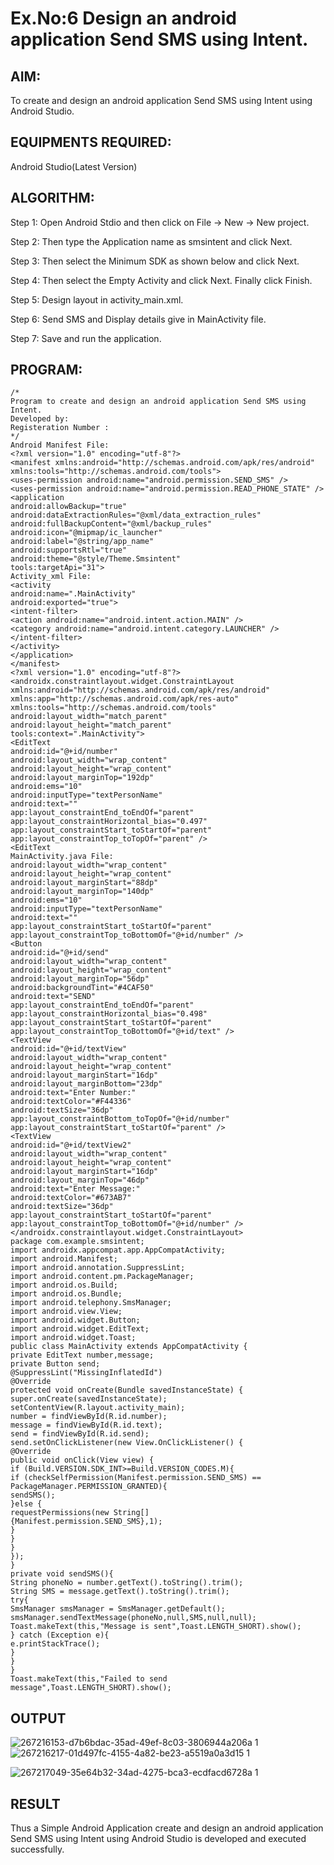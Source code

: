 
# Ex.No:6 Design an android application Send SMS using Intent.


## AIM:

To create and design an android application Send SMS using Intent using Android Studio.

## EQUIPMENTS REQUIRED:

Android Studio(Latest Version)

## ALGORITHM:

Step 1: Open Android Stdio and then click on File -> New -> New project.

Step 2: Then type the Application name as smsintent and click Next. 

Step 3: Then select the Minimum SDK as shown below and click Next.

Step 4: Then select the Empty Activity and click Next. Finally click Finish.

Step 5: Design layout in activity_main.xml.

Step 6: Send SMS and Display details give in MainActivity file.

Step 7: Save and run the application.

## PROGRAM:
```
/*
Program to create and design an android application Send SMS using Intent.
Developed by:
Registeration Number :
*/
Android Manifest File:
<?xml version="1.0" encoding="utf-8"?>
<manifest xmlns:android="http://schemas.android.com/apk/res/android" 
xmlns:tools="http://schemas.android.com/tools">
<uses-permission android:name="android.permission.SEND_SMS" />
<uses-permission android:name="android.permission.READ_PHONE_STATE" /> 
<application
android:allowBackup="true"
android:dataExtractionRules="@xml/data_extraction_rules"
android:fullBackupContent="@xml/backup_rules"
android:icon="@mipmap/ic_launcher"
android:label="@string/app_name"
android:supportsRtl="true"
android:theme="@style/Theme.Smsintent" 
tools:targetApi="31">
Activity_xml File:
<activity
android:name=".MainActivity" 
android:exported="true">
<intent-filter>
<action android:name="android.intent.action.MAIN" />
<category android:name="android.intent.category.LAUNCHER" /> 
</intent-filter>
</activity> 
</application>
</manifest>
<?xml version="1.0" encoding="utf-8"?>
<androidx.constraintlayout.widget.ConstraintLayout
xmlns:android="http://schemas.android.com/apk/res/android"
xmlns:app="http://schemas.android.com/apk/res-auto"
xmlns:tools="http://schemas.android.com/tools" 
android:layout_width="match_parent"
android:layout_height="match_parent" 
tools:context=".MainActivity">
<EditText
android:id="@+id/number"
android:layout_width="wrap_content"
android:layout_height="wrap_content"
android:layout_marginTop="192dp"
android:ems="10"
android:inputType="textPersonName"
android:text=""
app:layout_constraintEnd_toEndOf="parent"
app:layout_constraintHorizontal_bias="0.497"
app:layout_constraintStart_toStartOf="parent"
app:layout_constraintTop_toTopOf="parent" />
<EditText
MainActivity.java File:
android:layout_width="wrap_content"
android:layout_height="wrap_content"
android:layout_marginStart="88dp"
android:layout_marginTop="140dp"
android:ems="10"
android:inputType="textPersonName"
android:text=""
app:layout_constraintStart_toStartOf="parent"
app:layout_constraintTop_toBottomOf="@+id/number" />
<Button
android:id="@+id/send"
android:layout_width="wrap_content"
android:layout_height="wrap_content"
android:layout_marginTop="56dp"
android:backgroundTint="#4CAF50"
android:text="SEND"
app:layout_constraintEnd_toEndOf="parent"
app:layout_constraintHorizontal_bias="0.498"
app:layout_constraintStart_toStartOf="parent"
app:layout_constraintTop_toBottomOf="@+id/text" />
<TextView
android:id="@+id/textView"
android:layout_width="wrap_content"
android:layout_height="wrap_content"
android:layout_marginStart="16dp"
android:layout_marginBottom="23dp"
android:text="Enter Number:"
android:textColor="#F44336"
android:textSize="36dp"
app:layout_constraintBottom_toTopOf="@+id/number" 
app:layout_constraintStart_toStartOf="parent" />
<TextView
android:id="@+id/textView2"
android:layout_width="wrap_content"
android:layout_height="wrap_content"
android:layout_marginStart="16dp"
android:layout_marginTop="46dp"
android:text="Enter Message:"
android:textColor="#673AB7"
android:textSize="36dp"
app:layout_constraintStart_toStartOf="parent"
app:layout_constraintTop_toBottomOf="@+id/number" /> 
</androidx.constraintlayout.widget.ConstraintLayout>
package com.example.smsintent;
import androidx.appcompat.app.AppCompatActivity;
import android.Manifest;
import android.annotation.SuppressLint;
import android.content.pm.PackageManager;
import android.os.Build;
import android.os.Bundle;
import android.telephony.SmsManager;
import android.view.View;
import android.widget.Button;
import android.widget.EditText;
import android.widget.Toast;
public class MainActivity extends AppCompatActivity { 
private EditText number,message;
private Button send;
@SuppressLint("MissingInflatedId") 
@Override
protected void onCreate(Bundle savedInstanceState) { 
super.onCreate(savedInstanceState);
setContentView(R.layout.activity_main); 
number = findViewById(R.id.number);
message = findViewById(R.id.text); 
send = findViewById(R.id.send);
send.setOnClickListener(new View.OnClickListener() { 
@Override
public void onClick(View view) {
if (Build.VERSION.SDK_INT>=Build.VERSION_CODES.M){
if (checkSelfPermission(Manifest.permission.SEND_SMS) ==
PackageManager.PERMISSION_GRANTED){
sendSMS(); 
}else {
requestPermissions(new String[]
{Manifest.permission.SEND_SMS},1);
} 
}
} 
});
}
private void sendSMS(){
String phoneNo = number.getText().toString().trim(); 
String SMS = message.getText().toString().trim();
try{
SmsManager smsManager = SmsManager.getDefault(); 
smsManager.sendTextMessage(phoneNo,null,SMS,null,null);
Toast.makeText(this,"Message is sent",Toast.LENGTH_SHORT).show(); 
} catch (Exception e){
e.printStackTrace();
}
} 
}
Toast.makeText(this,"Failed to send message",Toast.LENGTH_SHORT).show();
```

## OUTPUT
![267216153-d7b6bdac-35ad-49ef-8c03-3806944a206a 1](https://github.com/Lathishkum/exp6/assets/144109092/85af226a-7953-46bf-add6-5659e2938310)
![267216217-01d497fc-4155-4a82-be23-a5519a0a3d15 1](https://github.com/Lathishkum/exp6/assets/144109092/3c0d9413-4b6c-40de-90de-f60a5a75314f)

![267217049-35e64b32-34ad-4275-bca3-ecdfacd6728a 1](https://github.com/Lathishkum/exp6/assets/144109092/d80e8323-b19f-4fd5-8c0c-ea7c0e28be59)



## RESULT
Thus a Simple Android Application create and design an android application Send SMS using Intent using Android Studio is developed and executed successfully.
